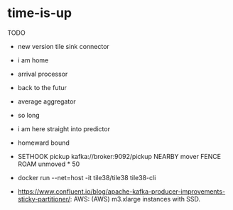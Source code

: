 # time-is-up


TODO
- new version tile sink connector
- i am home
- arrival processor
- back to the futur
- average aggregator
- so long
- i am here straight into predictor
- homeward bound

- SETHOOK pickup kafka://broker:9092/pickup NEARBY mover FENCE ROAM unmoved * 50
- docker run --net=host -it tile38/tile38 tile38-cli

- https://www.confluent.io/blog/apache-kafka-producer-improvements-sticky-partitioner/: AWS: (AWS) m3.xlarge instances with SSD.
